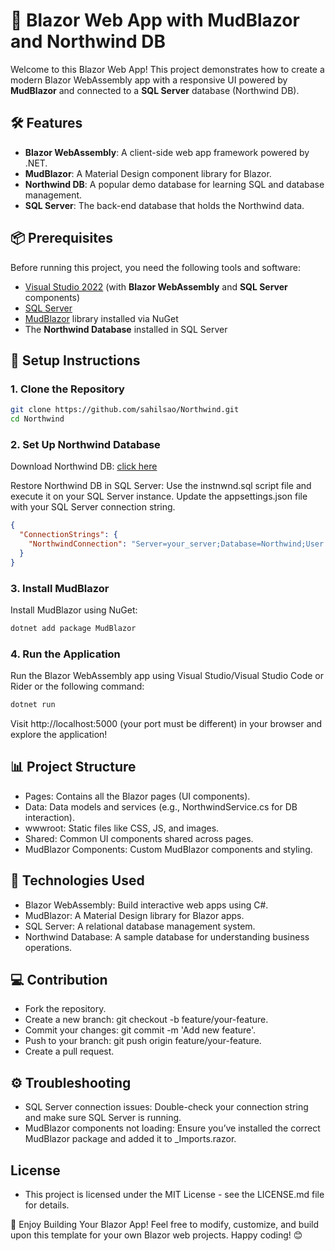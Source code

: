 # 🚀 Blazor Web App with MudBlazor and Northwind DB

Welcome to this Blazor Web App! This project demonstrates how to create a modern Blazor WebAssembly app with a responsive UI powered by **MudBlazor** and connected to a **SQL Server** database (Northwind DB).

## 🛠️ Features

- **Blazor WebAssembly**: A client-side web app framework powered by .NET.
- **MudBlazor**: A Material Design component library for Blazor.
- **Northwind DB**: A popular demo database for learning SQL and database management.
- **SQL Server**: The back-end database that holds the Northwind data.

## 📦 Prerequisites

Before running this project, you need the following tools and software:

- [Visual Studio 2022](https://visualstudio.microsoft.com/) (with **Blazor WebAssembly** and **SQL Server** components)
- [SQL Server](https://www.microsoft.com/en-us/sql-server/sql-server-downloads)
- [MudBlazor](https://mudblazor.com/) library installed via NuGet
- The **Northwind Database** installed in SQL Server

## 📝 Setup Instructions

### 1. Clone the Repository

```bash
git clone https://github.com/sahilsao/Northwind.git
cd Northwind
```
### 2. Set Up Northwind Database

Download Northwind DB: [click here](https://github.com/microsoft/sql-server-samples/tree/master/samples/databases/northwind-pubs)

Restore Northwind DB in SQL Server: Use the instnwnd.sql script file and execute it on your SQL Server instance.
Update the appsettings.json file with your SQL Server connection string.
```json
{
  "ConnectionStrings": {
    "NorthwindConnection": "Server=your_server;Database=Northwind;User Id=your_username;Password=your_password;Integrated Security=True;Trust Server Certificate=True;Trusted_Connection=True;MultipleActiveResultSets=true;"
  }
}
```
### 3. Install MudBlazor

Install MudBlazor using NuGet:
```bash
dotnet add package MudBlazor
```

### 4. Run the Application
Run the Blazor WebAssembly app using Visual Studio/Visual Studio Code or Rider or the following command:
```bash
dotnet run
```

Visit http://localhost:5000 (your port must be different) in your browser and explore the application!

## 📊 Project Structure
- Pages: Contains all the Blazor pages (UI components).
- Data: Data models and services (e.g., NorthwindService.cs for DB interaction).
- wwwroot: Static files like CSS, JS, and images.
- Shared: Common UI components shared across pages.
- MudBlazor Components: Custom MudBlazor components and styling.

## 🔧 Technologies Used
- Blazor WebAssembly: Build interactive web apps using C#.
- MudBlazor: A Material Design library for Blazor apps.
- SQL Server: A relational database management system.
- Northwind Database: A sample database for understanding business operations.
## 💻 Contribution
- Fork the repository.
- Create a new branch: git checkout -b feature/your-feature.
- Commit your changes: git commit -m 'Add new feature'.
- Push to your branch: git push origin feature/your-feature.
- Create a pull request.
## ⚙️ Troubleshooting
- SQL Server connection issues: Double-check your connection string and make sure SQL Server is running.
- MudBlazor components not loading: Ensure you’ve installed the correct MudBlazor package and added it to _Imports.razor.
##  License
- This project is licensed under the MIT License - see the LICENSE.md file for details.

🎉 Enjoy Building Your Blazor App!
Feel free to modify, customize, and build upon this template for your own Blazor web projects. Happy coding! 😊